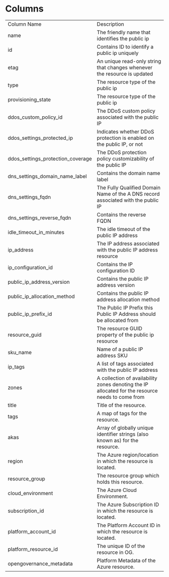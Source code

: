 # Columns  

<table>
	<tr><td>Column Name</td><td>Description</td></tr>
	<tr><td>name</td><td>The friendly name that identifies the public ip</td></tr>
	<tr><td>id</td><td>Contains ID to identify a public ip uniquely</td></tr>
	<tr><td>etag</td><td>An unique read-only string that changes whenever the resource is updated</td></tr>
	<tr><td>type</td><td>The resource type of the public ip</td></tr>
	<tr><td>provisioning_state</td><td>The resource type of the public ip</td></tr>
	<tr><td>ddos_custom_policy_id</td><td>The DDoS custom policy associated with the public IP</td></tr>
	<tr><td>ddos_settings_protected_ip</td><td>Indicates whether DDoS protection is enabled on the public IP, or not</td></tr>
	<tr><td>ddos_settings_protection_coverage</td><td>The DDoS protection policy customizability of the public IP</td></tr>
	<tr><td>dns_settings_domain_name_label</td><td>Contains the domain name label</td></tr>
	<tr><td>dns_settings_fqdn</td><td>The Fully Qualified Domain Name of the A DNS record associated with the public IP</td></tr>
	<tr><td>dns_settings_reverse_fqdn</td><td>Contains the reverse FQDN</td></tr>
	<tr><td>idle_timeout_in_minutes</td><td>The idle timeout of the public IP address</td></tr>
	<tr><td>ip_address</td><td>The IP address associated with the public IP address resource</td></tr>
	<tr><td>ip_configuration_id</td><td>Contains the IP configuration ID</td></tr>
	<tr><td>public_ip_address_version</td><td>Contains the public IP address version</td></tr>
	<tr><td>public_ip_allocation_method</td><td>Contains the public IP address allocation method</td></tr>
	<tr><td>public_ip_prefix_id</td><td>The Public IP Prefix this Public IP Address should be allocated from</td></tr>
	<tr><td>resource_guid</td><td>The resource GUID property of the public ip resource</td></tr>
	<tr><td>sku_name</td><td>Name of a public IP address SKU</td></tr>
	<tr><td>ip_tags</td><td>A list of tags associated with the public IP address</td></tr>
	<tr><td>zones</td><td>A collection of availability zones denoting the IP allocated for the resource needs to come from</td></tr>
	<tr><td>title</td><td>Title of the resource.</td></tr>
	<tr><td>tags</td><td>A map of tags for the resource.</td></tr>
	<tr><td>akas</td><td>Array of globally unique identifier strings (also known as) for the resource.</td></tr>
	<tr><td>region</td><td>The Azure region/location in which the resource is located.</td></tr>
	<tr><td>resource_group</td><td>The resource group which holds this resource.</td></tr>
	<tr><td>cloud_environment</td><td>The Azure Cloud Environment.</td></tr>
	<tr><td>subscription_id</td><td>The Azure Subscription ID in which the resource is located.</td></tr>
	<tr><td>platform_account_id</td><td>The Platform Account ID in which the resource is located.</td></tr>
	<tr><td>platform_resource_id</td><td>The unique ID of the resource in OG.</td></tr>
	<tr><td>opengovernance_metadata</td><td>Platform Metadata of the Azure resource.</td></tr>
</table>